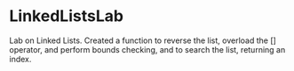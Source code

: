 # LinkedListsLab
Lab on Linked Lists. Created a function to reverse the list, overload the [] operator, and perform bounds checking, and to search the list, returning an index.
